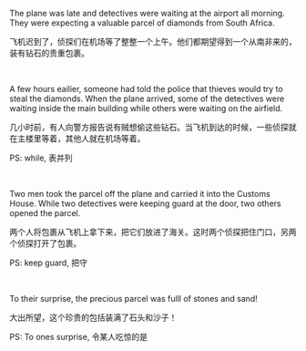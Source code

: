 The plane was late and detectives were waiting at the airport all morning. They were expecting a valuable parcel of diamonds from South Africa.

飞机迟到了，侦探们在机场等了整整一个上午。他们都期望得到一个从南非来的，装有钻石的贵重包裹。          



    



A few hours eailier, someone had told the police that thieves would try to steal the diamonds. When the plane arrived, some of the detectives were waiting inside the main building while others were waiting on the airfield.

几小时前，有人向警方报告说有贼想偷这些钻石。当飞机到达的时候，一些侦探就在主楼里等着，其他人就在机场等着。

PS: while, 表并列     

    



Two men took the parcel off the plane and carried it into the Customs House. While two detectives were keeping guard at the door, two others opened the parcel.

两个人将包裹从飞机上拿下来，把它们放进了海关。这时两个侦探把住门口，另两个侦探打开了包裹。

PS: keep guard, 把守     

    



To their surprise, the precious parcel was fulll of stones and sand!

大出所望，这个珍贵的包括装满了石头和沙子！

PS: To ones surprise, 令某人吃惊的是
